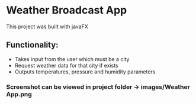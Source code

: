 # Weather Broadcast App

This project was built with javaFX

## Functionality:
- Takes input from the user which must be a city
- Request weather data for that city if exists
- Outputs temperatures, pressure and humidity parameters

### Screenshot can be viewed in project folder -> images/Weather App.png
